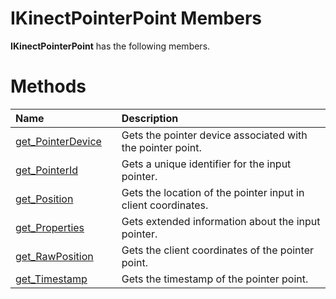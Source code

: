 IKinectPointerPoint Members  
===========================  

**IKinectPointerPoint** has the following members.  

<span id="publicmethodsSection"></span>

Methods  
=======  

<table>
<colgroup>
<col width="30%" />
<col width="60%" />
</colgroup>
<thead>
<tr class="header">
<th align="left">Name</th>
<th align="left">Description</th>
</tr>
</thead>
<tbody>
<tr class="odd">
<td align="left"><a href="Methods/get_PointerDevice_Method.md">get_PointerDevice</a></td>
<td align="left">Gets the pointer device associated with the pointer point.</td>
</tr>
<tr class="even">
<td align="left"><a href="Methods/get_PointerId_Method.md">get_PointerId</a></td>
<td align="left">Gets a unique identifier for the input pointer.</td>
</tr>
<tr class="odd">
<td align="left"><a href="Methods/get_Position_Method.md">get_Position</a></td>
<td align="left">Gets the location of the pointer input in client coordinates.</td>
</tr>
<tr class="even">
<td align="left"><a href="Methods/get_Properties_Method.md">get_Properties</a></td>
<td align="left">Gets extended information about the input pointer.</td>
</tr>
<tr class="odd">
<td align="left"><a href="Methods/get_RawPosition_Method.md">get_RawPosition</a></td>
<td align="left">Gets the client coordinates of the pointer point.</td>
</tr>
<tr class="even">
<td align="left"><a href="Methods/get_Timestamp_Method.md">get_Timestamp</a></td>
<td align="left">Gets the timestamp of the pointer point.</td>
</tr>
</tbody>
</table>



<!--Please do not edit the data in the comment block below.-->
<!--
TOCTitle : IKinectPointerPoint Members
RLTitle : IKinectPointerPoint Members
KeywordF : IKinectPointerPoint
KeywordK : IKinectPointerPoint interface
KeywordK : IKinectPointerPoint interface, all members
HelpPriority : 1
KeywordA : AllMembers.T:Microsoft.Kinect.kinect.IKinectPointerPoint
AssetID : AllMembers.T:Microsoft.Kinect.kinect.IKinectPointerPoint
Locale : en-us
CommunityContent : 1
TargetOS : Windows
TopicType : kbSyntax
DocSet : K4Wv2
ProjType : K4Wv2Proj
Technology : Kinect for Windows
Product : Kinect for Windows SDK v2
productversion : 20
-->
